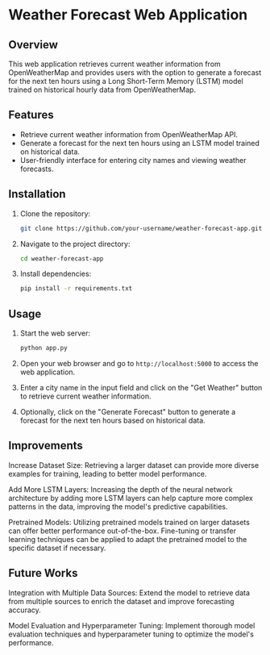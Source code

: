 
# Weather Forecast Web Application

## Overview

This web application retrieves current weather information from OpenWeatherMap and provides users with the option to generate a forecast for the next ten hours using a Long Short-Term Memory (LSTM) model trained on historical hourly data from OpenWeatherMap.

## Features

- Retrieve current weather information from OpenWeatherMap API.
- Generate a forecast for the next ten hours using an LSTM model trained on historical data.
- User-friendly interface for entering city names and viewing weather forecasts.

## Installation

1. Clone the repository:

    ```bash
    git clone https://github.com/your-username/weather-forecast-app.git
    ```

2. Navigate to the project directory:

    ```bash
    cd weather-forecast-app
    ```

3. Install dependencies:

    ```bash
    pip install -r requirements.txt
    ```

## Usage

1. Start the web server:

    ```bash
    python app.py
    ```

2. Open your web browser and go to `http://localhost:5000` to access the web application.

3. Enter a city name in the input field and click on the "Get Weather" button to retrieve current weather information.

4. Optionally, click on the "Generate Forecast" button to generate a forecast for the next ten hours based on historical data.

## Improvements
Increase Dataset Size: Retrieving a larger dataset can provide more diverse examples for training, leading to better model performance.

Add More LSTM Layers: Increasing the depth of the neural network architecture by adding more LSTM layers can help capture more complex patterns in the data, improving the model's predictive capabilities.

Pretrained Models: Utilizing pretrained models trained on larger datasets can offer better performance out-of-the-box. Fine-tuning or transfer learning techniques can be applied to adapt the pretrained model to the specific dataset if necessary.

## Future Works

Integration with Multiple Data Sources: Extend the model to retrieve data from multiple sources to enrich the dataset and improve forecasting accuracy.

Model Evaluation and Hyperparameter Tuning: Implement thorough model evaluation techniques and hyperparameter tuning to optimize the model's performance.






